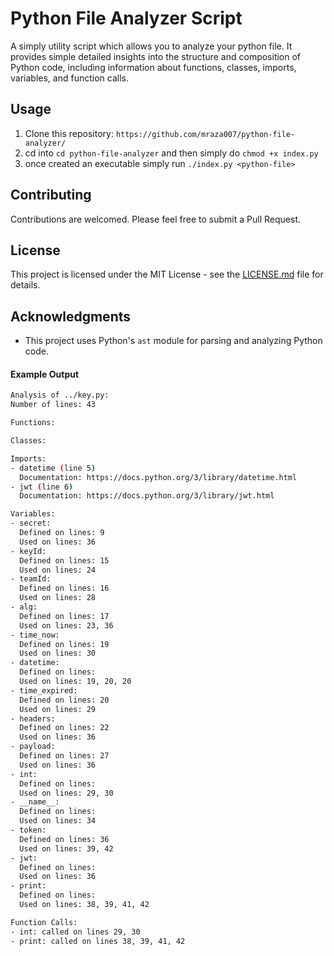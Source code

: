 # Python File Analyzer Script
A simply utility script which allows you to analyze your python file. It provides simple detailed insights into the structure and composition of Python code, including information about functions, classes, imports, variables, and function calls.

## Usage
1. Clone this repository: `https://github.com/mraza007/python-file-analyzer/`
2. cd into `cd python-file-analyzer` and then simply do `chmod +x index.py`
3. once created an executable simply run `./index.py <python-file>`


## Contributing

Contributions are welcomed. Please feel free to submit a Pull Request.

## License

This project is licensed under the MIT License - see the [LICENSE.md](LICENSE.md) file for details.

## Acknowledgments
- This project uses Python's `ast` module for parsing and analyzing Python code.


#### Example Output

```sh
Analysis of ../key.py:
Number of lines: 43

Functions:

Classes:

Imports:
- datetime (line 5)
  Documentation: https://docs.python.org/3/library/datetime.html
- jwt (line 6)
  Documentation: https://docs.python.org/3/library/jwt.html

Variables:
- secret:
  Defined on lines: 9
  Used on lines: 36
- keyId:
  Defined on lines: 15
  Used on lines: 24
- teamId:
  Defined on lines: 16
  Used on lines: 28
- alg:
  Defined on lines: 17
  Used on lines: 23, 36
- time_now:
  Defined on lines: 19
  Used on lines: 30
- datetime:
  Defined on lines:
  Used on lines: 19, 20, 20
- time_expired:
  Defined on lines: 20
  Used on lines: 29
- headers:
  Defined on lines: 22
  Used on lines: 36
- payload:
  Defined on lines: 27
  Used on lines: 36
- int:
  Defined on lines:
  Used on lines: 29, 30
- __name__:
  Defined on lines:
  Used on lines: 34
- token:
  Defined on lines: 36
  Used on lines: 39, 42
- jwt:
  Defined on lines:
  Used on lines: 36
- print:
  Defined on lines:
  Used on lines: 38, 39, 41, 42

Function Calls:
- int: called on lines 29, 30
- print: called on lines 38, 39, 41, 42
```
